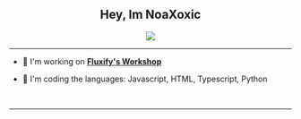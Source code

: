 ## <div align="center">Hey, Im NoaXoxic</div>  

<div align="center">
<img src="https://discord.c99.nl/widget/theme-3/1085658584064467026.png">
</div>


***

- :telescope: I'm working on [**Fluxify's Workshop**]()

- :seedling: I'm coding the languages: Javascript, HTML, Typescript, Python

<br/>

***
